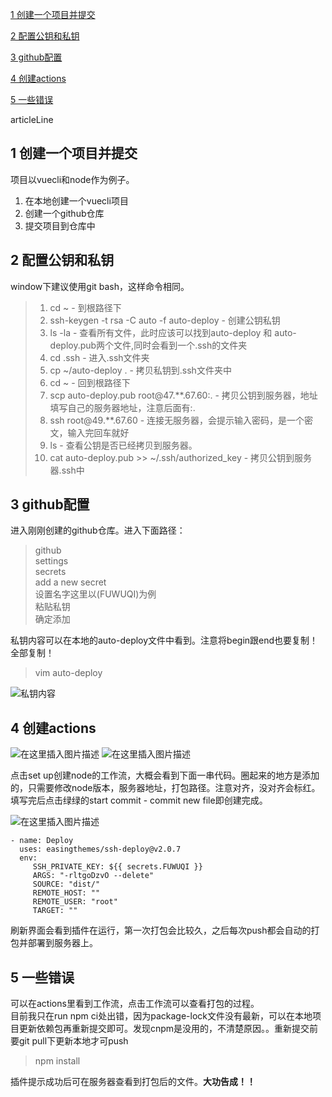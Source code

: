 [1 创建一个项目并提交](#1)


[2 配置公钥和私钥](#2)


[3 github配置](#3)


[4 创建actions](#4)


[5 一些错误](#5)

articleLine

## <span id="1" class="title">1 创建一个项目并提交</span>
项目以vuecli和node作为例子。  
1. 在本地创建一个vuecli项目  
2. 创建一个github仓库  
3. 提交项目到仓库中  

## <span id="2" class="title">2 配置公钥和私钥</span>
window下建议使用git bash，这样命令相同。
> 1. cd ~  - 到根路径下  
> 2. ssh-keygen -t rsa -C auto -f auto-deploy - 创建公钥私钥  
> 3. ls -la - 查看所有文件，此时应该可以找到auto-deploy 和 auto-deploy.pub两个文件,同时会看到一个.ssh的文件夹  
> 4. cd .ssh - 进入.ssh文件夹  
> 5. cp ~/auto-deploy . - 拷贝私钥到.ssh文件夹中  
> 6. cd ~ - 回到根路径下  
> 7. scp auto-deploy.pub root@47.**.67.60:. - 拷贝公钥到服务器，地址填写自己的服务器地址，注意后面有:.  
> 8. ssh root@49.**.67.60 - 连接无服务器，会提示输入密码，是一个密文，输入完回车就好  
> 9. ls - 查看公钥是否已经拷贝到服务器。  
> 10.  cat auto-deploy.pub >> ~/.ssh/authorized_key  - 拷贝公钥到服务器.ssh中  


## <span id="3" class="title">3 github配置</span>
进入刚刚创建的github仓库。进入下面路径：

> github  
> settings  
> secrets  
> add a new secret  
> 设置名字这里以(FUWUQI)为例  
> 粘贴私钥  
> 确定添加   

私钥内容可以在本地的auto-deploy文件中看到。注意将begin跟end也要复制！全部复制！

> vim auto-deploy  

![私钥内容](https://img-blog.csdnimg.cn/20200428190821213.jpg?x-oss-process=image/watermark,type_ZmFuZ3poZW5naGVpdGk,shadow_10,text_aHR0cHM6Ly9ibG9nLmNzZG4ubmV0L3lqbHRvcA==,size_16,color_FFFFFF,t_70#pic_center)
## <span id="4" class="title">4 创建actions</span>
![在这里插入图片描述](https://img-blog.csdnimg.cn/20200428191227595.jpg?x-oss-process=image/watermark,type_ZmFuZ3poZW5naGVpdGk,shadow_10,text_aHR0cHM6Ly9ibG9nLmNzZG4ubmV0L3lqbHRvcA==,size_16,color_FFFFFF,t_70#pic_center)
![在这里插入图片描述](https://img-blog.csdnimg.cn/20200428191235994.jpg?x-oss-process=image/watermark,type_ZmFuZ3poZW5naGVpdGk,shadow_10,text_aHR0cHM6Ly9ibG9nLmNzZG4ubmV0L3lqbHRvcA==,size_16,color_FFFFFF,t_70#pic_center)

点击set up创建node的工作流，大概会看到下面一串代码。圈起来的地方是添加的，只需要修改node版本，服务器地址，打包路径。注意对齐，没对齐会标红。填写完后点击绿绿的start commit - commit new file即创建完成。    

![在这里插入图片描述](https://img-blog.csdnimg.cn/20200428192134679.jpg?x-oss-process=image/watermark,type_ZmFuZ3poZW5naGVpdGk,shadow_10,text_aHR0cHM6Ly9ibG9nLmNzZG4ubmV0L3lqbHRvcA==,size_16,color_FFFFFF,t_70#pic_center)
```
- name: Deploy 
  uses: easingthemes/ssh-deploy@v2.0.7  
  env:   
     SSH_PRIVATE_KEY: ${{ secrets.FUWUQI }}       
     ARGS: "-rltgoDzvO --delete"
     SOURCE: "dist/"  
     REMOTE_HOST: ""  
     REMOTE_USER: "root"   
     TARGET: ""
```

刷新界面会看到插件在运行，第一次打包会比较久，之后每次push都会自动的打包并部署到服务器上。  

## <span id="5" class="title">5 一些错误</span>
可以在actions里看到工作流，点击工作流可以查看打包的过程。  
目前我只在run npm ci处出错，因为package-lock文件没有最新，可以在本地项目更新依赖包再重新提交即可。发现cnpm是没用的，不清楚原因。。重新提交前要git pull下更新本地才可push

> npm install  

插件提示成功后可在服务器查看到打包后的文件。**大功告成！！**
